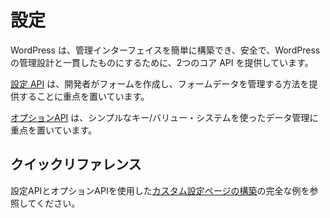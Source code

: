 <!-- 
# Settings
 -->
# 設定

<!-- 
WordPress provides two core APIs to make the administrative interfaces easy to build, secure, and consistent with the design of WordPress Administration.
 -->
WordPress は、管理インターフェイスを簡単に構築でき、安全で、WordPress の管理設計と一貫したものにするために、2つのコア API を提供しています。

<!-- 
The [Settings API](https://developer.wordpress.org/plugins/settings/settings-api/) focuses on providing a way for developers to create forms and manage form data.
 -->
[設定 API](https://developer.wordpress.org/plugins/settings/settings-api/) は、開発者がフォームを作成し、フォームデータを管理する方法を提供することに重点を置いています。

<!-- 
The [Options API](https://developer.wordpress.org/plugins/settings/options-api/) focuses on managing data using a simple key/value system.
 -->
[オプションAPI](https://developer.wordpress.org/plugins/settings/options-api/) は、シンプルなキー/バリュー・システムを使ったデータ管理に重点を置いています。

<!-- 
## Quick Reference
 -->
## クイックリファレンス

<!-- 
See the complete example of [building a custom settings page](https://developer.wordpress.org/plugins/settings/custom-settings-page/) using the Settings API and Options API.
 -->
設定APIとオプションAPIを使用した[カスタム設定ページの構築](https://developer.wordpress.org/plugins/settings/custom-settings-page/)の完全な例を参照してください。
